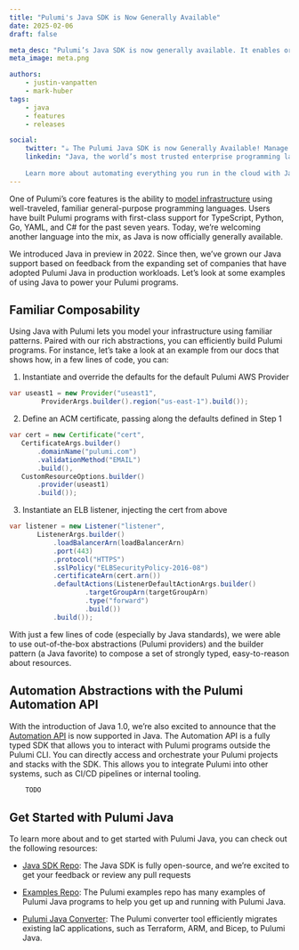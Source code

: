 ```yaml
---
title: "Pulumi's Java SDK is Now Generally Available"
date: 2025-02-06
draft: false

meta_desc: "Pulumi’s Java SDK is now generally available. It enables organizations of all sizes to build infrastructure using a proven, safe, and familiar language."
meta_image: meta.png

authors:
    - justin-vanpatten
    - mark-huber
tags:
    - java
    - features
    - releases

social:
    twitter: "☕ The Pulumi Java SDK is now Generally Available! Manage your infrastructure using the composable, strongly typed programming language you already know and love - now including the powerful Pulumi Automation API!"
    linkedin: "Java, the world’s most trusted enterprise programming language, is now generally available in Pulumi. You can now leverage Java’s familiar, expressive, and safe syntax to manage your infrastructure in a composable and scalable way.
    
    Learn more about automating everything you run in the cloud with Java: [Link]"
---
```


One of Pulumi’s core features is the ability to [model infrastructure](https://www.pulumi.com/docs/iac/concepts/) using well-traveled, familiar general-purpose programming languages. Users have built Pulumi programs with first-class support for TypeScript, Python, Go, YAML, and C# for the past seven years. Today, we’re welcoming another language into the mix, as Java is now officially generally available.

<!--more-->

We introduced Java in preview in 2022. Since then, we’ve grown our Java support based on feedback from the expanding set of companies that have adopted Pulumi Java in production workloads. Let’s look at some examples of using Java to power your Pulumi programs.

## Familiar Composability
Using Java with Pulumi lets you model your infrastructure using familiar patterns. Paired with our rich abstractions, you can efficiently build Pulumi programs. For instance, let’s take a look at an example from our docs that shows how, in a few lines of code, you can: 

1. Instantiate and override the defaults for the default Pulumi AWS Provider

```java
var useast1 = new Provider("useast1",
        ProviderArgs.builder().region("us-east-1").build());
```

2. Define an ACM certificate, passing along the defaults defined in Step 1

```java
var cert = new Certificate("cert",
   CertificateArgs.builder()
       .domainName("pulumi.com")
       .validationMethod("EMAIL")
       .build(),
   CustomResourceOptions.builder()
       .provider(useast1)
       .build());
```

3. Instantiate an ELB listener, injecting the cert from above

```java
var listener = new Listener("listener",
       ListenerArgs.builder()
           .loadBalancerArn(loadBalancerArn)
           .port(443)
           .protocol("HTTPS")
           .sslPolicy("ELBSecurityPolicy-2016-08")
           .certificateArn(cert.arn())
           .defaultActions(ListenerDefaultActionArgs.builder()
                   .targetGroupArn(targetGroupArn)
                   .type("forward")
                   .build())
           .build());
```

With just a few lines of code (especially by Java standards), we were able to use out-of-the-box abstractions (Pulumi providers) and the builder pattern (a Java favorite) to compose a set of strongly typed, easy-to-reason about resources.

## Automation Abstractions with the Pulumi Automation API
With the introduction of Java 1.0, we’re also excited to announce that the [Automation API](https://www.pulumi.com/docs/iac/using-pulumi/automation-api/) is now supported in Java. The Automation API is a fully typed SDK that allows you to interact with Pulumi programs outside the Pulumi CLI. You can directly access and orchestrate your Pulumi projects and stacks with the SDK. This allows you to integrate Pulumi into other systems, such as CI/CD pipelines or internal tooling.

```java
    TODO
```

## Get Started with Pulumi Java

To learn more about and to get started with Pulumi Java, you can check out the following resources:

* [Java SDK Repo](https://github.com/pulumi/pulumi-java): The Java SDK is fully open-source, and we’re excited to get your feedback or review any pull requests

* [Examples Repo](https://github.com/pulumi/examples): The Pulumi examples repo has many examples of Pulumi Java programs to help you get up and running with Pulumi Java.

* [Pulumi Java Converter](https://www.pulumi.com/docs/iac/adopting-pulumi/converters/): The Pulumi converter tool efficiently migrates existing IaC applications, such as Terraform, ARM, and Bicep, to Pulumi Java.